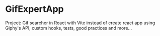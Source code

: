 # GifExpertApp

Project: Gif searcher in React with Vite instead of create react app using Giphy's API, custom hooks, tests, good practices and more...

